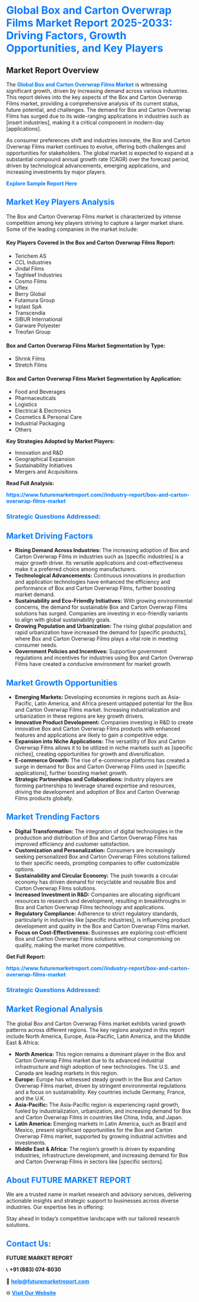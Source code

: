 <h1 style="color: #007BFF;">Global Box and Carton Overwrap Films Market Report 2025-2033: Driving Factors, Growth Opportunities, and Key Players</h1>

<section id="overview">
<h2>Market Report Overview</h2>
<p>The <a href="https://www.futuremarketreport.com//industry-report/box-and-carton-overwrap-films-market" style="color: #007BFF; text-decoration: none;"><strong>Global Box and Carton Overwrap Films Market</strong></a> is witnessing significant growth, driven by increasing demand across various industries. This report delves into the key aspects of the Box and Carton Overwrap Films market, providing a comprehensive analysis of its current status, future potential, and challenges. The demand for Box and Carton Overwrap Films has surged due to its wide-ranging applications in industries such as [insert industries], making it a critical component in modern-day [applications].</p>
<p>As consumer preferences shift and industries innovate, the Box and Carton Overwrap Films market continues to evolve, offering both challenges and opportunities for stakeholders. The global market is expected to expand at a substantial compound annual growth rate (CAGR) over the forecast period, driven by technological advancements, emerging applications, and increasing investments by major players.</p>
</section>

<section id="overview">
<p><a href="https://www.futuremarketreport.com//request-sample/reportId=49693" style="color: #007BFF; text-decoration: none;"><strong>Explore Sample Report Here</strong></a></p>
</section>

<section id="key-players">
<h2 style="color: #007BFF;">Market Key Players Analysis</h2>
<p>The Box and Carton Overwrap Films market is characterized by intense competition among key players striving to capture a larger market share. Some of the leading companies in the market include:</p>
<h4>Key Players Covered in the Box and Carton Overwrap Films Report:</h4>
<ul><li>Terichem AS</li><li>CCL Industries</li><li>Jindal Films</li><li>Taghleef Industries</li><li>Cosmo Films</li><li>Uflex</li><li>Berry Global</li><li>Futamura Group</li><li>Irplast SpA</li><li>Transcendia</li><li>SIBUR International</li><li>Garware Polyester</li><li>Treofan Group</li></ul>
<h4>Box and Carton Overwrap Films Market Segmentation by Type:</h4>
<ul><li>Shrink Films</li><li>Stretch Films</li></ul>

<h4>Box and Carton Overwrap Films Market Segmentation by Application:</h4>
<ul><li>Food and Beverages</li><li>Pharmaceuticals</li><li>Logistics</li><li>Electrical &amp; Electronics</li><li>Cosmetics &amp; Personal Care</li><li>Industrial Packaging</li><li>Others</li></ul>
<p><strong>Key Strategies Adopted by Market Players:</strong></p>
<ul>
<li>Innovation and R&D</li>
<li>Geographical Expansion</li>
<li>Sustainability Initiatives</li>
<li>Mergers and Acquisitions</li>
</ul>
</section>

<section>
<p><strong>Read Full Analysis: </strong></p><a href="https://www.futuremarketreport.com//industry-report/box-and-carton-overwrap-films-market" style="color: #007BFF; text-decoration: none;"><strong>https://www.futuremarketreport.com//industry-report/box-and-carton-overwrap-films-market</strong></a>
<h3 style="color: #007BFF;">Strategic Questions Addressed:</h3>
</section>

<section id="driving-factors">
<h2 style="color: #007BFF;">Market Driving Factors</h2>
<ul>
<li><strong>Rising Demand Across Industries:</strong> The increasing adoption of Box and Carton Overwrap Films in industries such as [specific industries] is a major growth driver. Its versatile applications and cost-effectiveness make it a preferred choice among manufacturers.</li>
<li><strong>Technological Advancements:</strong> Continuous innovations in production and application technologies have enhanced the efficiency and performance of Box and Carton Overwrap Films, further boosting market demand.</li>
<li><strong>Sustainability and Eco-Friendly Initiatives:</strong> With growing environmental concerns, the demand for sustainable Box and Carton Overwrap Films solutions has surged. Companies are investing in eco-friendly variants to align with global sustainability goals.</li>
<li><strong>Growing Population and Urbanization:</strong> The rising global population and rapid urbanization have increased the demand for [specific products], where Box and Carton Overwrap Films plays a vital role in meeting consumer needs.</li>
<li><strong>Government Policies and Incentives:</strong> Supportive government regulations and incentives for industries using Box and Carton Overwrap Films have created a conducive environment for market growth.</li>
</ul>
</section>

<section id="growth-opportunities">
<h2 style="color: #007BFF;">Market Growth Opportunities</h2>
<ul>
<li><strong>Emerging Markets:</strong> Developing economies in regions such as Asia-Pacific, Latin America, and Africa present untapped potential for the Box and Carton Overwrap Films market. Increasing industrialization and urbanization in these regions are key growth drivers.</li>
<li><strong>Innovative Product Development:</strong> Companies investing in R&D to create innovative Box and Carton Overwrap Films products with enhanced features and applications are likely to gain a competitive edge.</li>
<li><strong>Expansion into Niche Applications:</strong> The versatility of Box and Carton Overwrap Films allows it to be utilized in niche markets such as [specific niches], creating opportunities for growth and diversification.</li>
<li><strong>E-commerce Growth:</strong> The rise of e-commerce platforms has created a surge in demand for Box and Carton Overwrap Films used in [specific applications], further boosting market growth.</li>
<li><strong>Strategic Partnerships and Collaborations:</strong> Industry players are forming partnerships to leverage shared expertise and resources, driving the development and adoption of Box and Carton Overwrap Films products globally.</li>
</ul>
</section>

<section id="trending-factors">
<h2 style="color: #007BFF;">Market Trending Factors</h2>
<ul>
<li><strong>Digital Transformation:</strong> The integration of digital technologies in the production and distribution of Box and Carton Overwrap Films has improved efficiency and customer satisfaction.</li>
<li><strong>Customization and Personalization:</strong> Consumers are increasingly seeking personalized Box and Carton Overwrap Films solutions tailored to their specific needs, prompting companies to offer customizable options.</li>
<li><strong>Sustainability and Circular Economy:</strong> The push towards a circular economy has driven demand for recyclable and reusable Box and Carton Overwrap Films solutions.</li>
<li><strong>Increased Investment in R&D:</strong> Companies are allocating significant resources to research and development, resulting in breakthroughs in Box and Carton Overwrap Films technology and applications.</li>
<li><strong>Regulatory Compliance:</strong> Adherence to strict regulatory standards, particularly in industries like [specific industries], is influencing product development and quality in the Box and Carton Overwrap Films market.</li>
<li><strong>Focus on Cost-Effectiveness:</strong> Businesses are exploring cost-efficient Box and Carton Overwrap Films solutions without compromising on quality, making the market more competitive.</li>
</ul>
</section>

<section>
<p><strong>Get Full Report: </strong></p><a href="https://www.futuremarketreport.com//industry-report/box-and-carton-overwrap-films-market" style="color: #007BFF; text-decoration: none;"><strong>https://www.futuremarketreport.com//industry-report/box-and-carton-overwrap-films-market</strong></a>
<h3 style="color: #007BFF;">Strategic Questions Addressed:</h3>
</section>


<section id="regional-analysis">
<h2 style="color: #007BFF;">Market Regional Analysis</h2>
<p>The global Box and Carton Overwrap Films market exhibits varied growth patterns across different regions. The key regions analyzed in this report include North America, Europe, Asia-Pacific, Latin America, and the Middle East & Africa:</p>
<ul>
<li><strong>North America:</strong> This region remains a dominant player in the Box and Carton Overwrap Films market due to its advanced industrial infrastructure and high adoption of new technologies. The U.S. and Canada are leading markets in this region.</li>
<li><strong>Europe:</strong> Europe has witnessed steady growth in the Box and Carton Overwrap Films market, driven by stringent environmental regulations and a focus on sustainability. Key countries include Germany, France, and the U.K.</li>
<li><strong>Asia-Pacific:</strong> The Asia-Pacific region is experiencing rapid growth, fueled by industrialization, urbanization, and increasing demand for Box and Carton Overwrap Films in countries like China, India, and Japan.</li>
<li><strong>Latin America:</strong> Emerging markets in Latin America, such as Brazil and Mexico, present significant opportunities for the Box and Carton Overwrap Films market, supported by growing industrial activities and investments.</li>
<li><strong>Middle East & Africa:</strong> The region’s growth is driven by expanding industries, infrastructure development, and increasing demand for Box and Carton Overwrap Films in sectors like [specific sectors].</li>
</ul>
</section>

<footer>
<h2 style="color: #007BFF;">About FUTURE MARKET REPORT</h2>
<p>We are a trusted name in market research and advisory services, delivering actionable insights and strategic support to businesses across diverse industries. Our expertise lies in offering:</p>

<p>Stay ahead in today’s competitive landscape with our tailored research solutions.</p>

<h2 style="color: #007BFF;">Contact Us:</h2>
<p><strong>FUTURE MARKET REPORT</strong></p>
<p>📞 <strong>+91 (883) 074-8030</strong></p>
<p>📧 <strong><a href="mailto:help@futuremarketreport.com" style="color: #007BFF;">help@futuremarketreport.com</a></strong></p>
<p>🌐 <strong><a href="https://www.futuremarketreport.com/" style="color: #007BFF;">Visit Our Website</a></strong></p>
</footer>